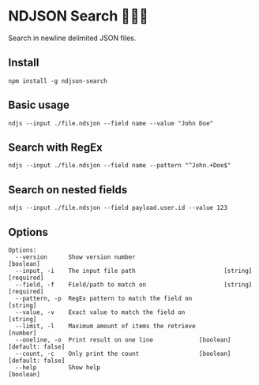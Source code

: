 # NDJSON Search 🕵🏻‍♀️

Search in newline delimited JSON files.

## Install

```
npm install -g ndjson-search
```

## Basic usage

```
ndjs --input ./file.ndsjon --field name --value "John Doe" 
```

## Search with RegEx

```
ndjs --input ./file.ndsjon --field name --pattern "^John.+Doe$" 
```

## Search on nested fields

```
ndjs --input ./file.ndsjon --field payload.user.id --value 123
```

## Options

```
Options:
  --version      Show version number                                   [boolean]
  --input, -i    The input file path                         [string] [required]
  --field, -f    Field/path to match on                      [string] [required]
  --pattern, -p  RegEx pattern to match the field on                    [string]
  --value, -v    Exact value to match the field on                      [string]
  --limit, -l    Maximum amount of items the retrieve                   [number]
  --oneline, -o  Print result on one line             [boolean] [default: false]
  --count, -c    Only print the count                 [boolean] [default: false]
  --help         Show help                                             [boolean]
```
